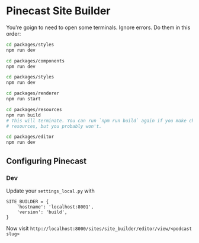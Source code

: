 # Pinecast Site Builder

You're goign to need to open some terminals. Ignore errors. Do them in this order:

```sh
cd packages/styles
npm run dev
```
```sh
cd packages/components
npm run dev
```
```sh
cd packages/styles
npm run dev
```
```sh
cd packages/renderer
npm run start
```
```sh
cd packages/resources
npm run build
# This will terminate. You can run `npm run build` again if you make changes to
# resources, but you probably won't.
```
```sh
cd packages/editor
npm run dev
```

## Configuring Pinecast

### Dev

Update your `settings_local.py` with

```
SITE_BUILDER = {
    'hostname': 'localhost:8001',
    'version': 'build',
}
```

Now visit `http://localhost:8000/sites/site_builder/editor/view/<podcast slug>`
